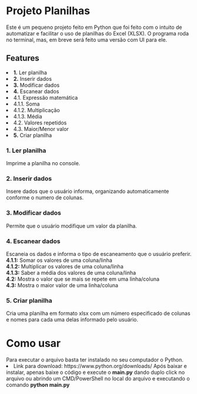 <h1>Projeto Planilhas</h1>
Este é um pequeno projeto feito em Python que foi feito com o intuito de automatizar e facilitar o uso de planilhas do Excel (XLSX). O programa roda no terminal, mas, em breve será feito uma versão com UI para ele.

<h2>Features</h2>
<li> <b>1.</b> Ler planilha
<li> <b>2.</b> Inserir dados
<li> <b>3.</b> Modificar dados
<li> <b>4.</b> Escanear dados
    <li>4.1. Expressão matemática
        <li>4.1.1. Soma
        <li>4.1.2. Multiplicação
        <li>4.1.3. Média
    <li>4.2. Valores repetidos
    <li>4.3. Maior/Menor valor
<li> <b>5.</b> Criar planilha

<h3>1. Ler planilha</h3>
Imprime a planilha no console.
<h3>2. Inserir dados</h3>
Insere dados que o usuário informa, organizando automaticamente conforme o numero de colunas.
<h3>3. Modificar dados</h3>
Permite que o usuário modifique um valor da planilha.
<h3>4. Escanear dados</h3>
Escaneia os dados e informa o tipo de escaneamento que o usuário preferir. <br>
<b>4.1.1:</b> Somar os valores de uma coluna/linha <br>
<b>4.1.2:</b> Multiplicar os valores de uma coluna/linha <br>
<b>4.1.3:</b> Saber a média dos valores de uma coluna/linha <br>
<b>4.2:</b> Mostra o valor que se mais se repete em uma linha/coluna <br>
<b>4.3:</b> Mostra o maior valor de uma linha/coluna <br>
<h3>5. Criar planilha</h3>
Cria uma planilha em formato xlsx com um número especificado de colunas e nomes para cada uma delas informado pelo usuário.

<h1>Como usar</h1>
Para executar o arquivo basta ter instalado no seu computador o Python.<br>
<li>Link para download: https://www.python.org/downloads/
Após baixar e instalar, apenas baixe o código e execute o <b>main.py</b> dando duplo click no arquivo ou abrindo um CMD/PowerShell no local do arquivo e executando o comando <b>python main.py</b>
